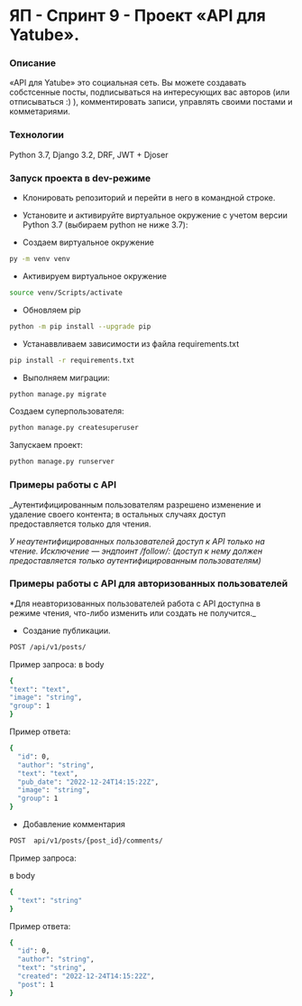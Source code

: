 # ЯП - Спринт 9 - Проект «API для Yatube».

### Описание
«API для Yatube» это социальная сеть. 
Вы можете создавать собстсенные посты, подписываться на интересующих вас авторов (или отписываться :) ), комментировать записи, управлять своими постами и комметариями.

### Технологии
Python 3.7, Django 3.2, DRF, JWT + Djoser

### Запуск проекта в dev-режиме
- Клонировать репозиторий и перейти в него в командной строке.
- Установите и активируйте виртуальное окружение c учетом версии Python 3.7 (выбираем python не ниже 3.7):

- Создаем виртуальное окружение
```bash
py -m venv venv
```
- Активируем виртуальное окружение
```bash
source venv/Scripts/activate
```
- Обновляем pip
```bash
python -m pip install --upgrade pip
```
- Устанаввливаем зависимости из файла requirements.txt
```bash
pip install -r requirements.txt
```
- Выполняем миграции:
```bash
python manage.py migrate
```
Создаем суперпользователя:
```bash
python manage.py createsuperuser
```
Запускаем проект:
```bash
python manage.py runserver
```
### Примеры работы с API
_Аутентифицированным пользователям разрешено изменение и удаление своего контента; в остальных случаях доступ предоставляется только для чтения.


_У неаутентифицированных пользователей доступ к API только на чтение. Исключение — эндпоинт /follow/: (доступ к нему должен предоставляется только аутентифицированным пользователям)_

### Примеры работы с API для авторизованных пользователей
*Для неавторизованных пользователей работа с API доступна в режиме чтения,
что-либо изменить или создать не получится._

- Создание публикации.
```bash
POST /api/v1/posts/
```
Пример запроса:
в body
```bash
{
"text": "text",
"image": "string",
"group": 1
}
```
Пример ответа:
```bash
{
  "id": 0,
  "author": "string",
  "text": "text",
  "pub_date": "2022-12-24T14:15:22Z",
  "image": "string",
  "group": 1
}
```

- Добавление комментария
```bash
POST  api/v1/posts/{post_id}/comments/
```
Пример запроса:

в body
```bash
{
  "text": "string"
}
```
Пример ответа:
```bash
{
  "id": 0,
  "author": "string",
  "text": "string",
  "created": "2022-12-24T14:15:22Z",
  "post": 1
}
```
